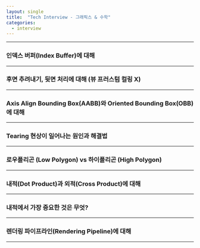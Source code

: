 ```yaml
---
layout: single
title:  "Tech Interview - 그래픽스 & 수학"
categories:
  - interview
---
```


---

### 인덱스 버퍼(Index Buffer)에 대해
---

### 후면 추려내기, 뒷면 처리에 대해 (뷰 프러스텀 컬링 X)
---

### Axis Align Bounding Box(AABB)와 Oriented Bounding Box(OBB)에 대해
---

### Tearing 현상이 일어나는 원인과 해결법
---

### 로우폴리곤 (Low Polygon) vs 하이폴리곤 (High Polygon)
---

### 내적(Dot Product)과 외적(Cross Product)에 대해
---

### 내적에서 가장 중요한 것은 무엇?
---

### 렌더링 파이프라인(Rendering Pipeline)에 대해
---
